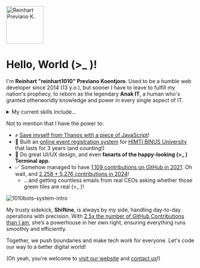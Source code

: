 <picture>
  <source srcset="https://reinhart1010.id/img/icons/shell-blue-male-neutral.jxl" type="image/jxl">
  <source srcset="https://reinhart1010.id/img/icons/shell-blue-male-neutral.avif" type="image/avif">
  <source srcset="https://reinhart1010.id/img/icons/shell-blue-male-neutral.heic" type="image/heic">
  <source srcset="https://reinhart1010.id/img/icons/shell-blue-male-neutral.webp" type="image/webp">
  <source srcset="https://reinhart1010.id/img/icons/shell-blue-male-neutral.png" type="image/png">
  <img alt="Reinhart Previano K." src="https://reinhart1010.id/img/icons/shell-blue-male-neutral.png" height="100">
</picture>

# Hello, World (>_ )!

I'm **Reinhart "reinhart1010" Previano Koentjoro**. Used to be a humble web developer since 2014 (13 y.o.), but sooner I have to leave to fulfill my nation's prophecy, to reborn as the legendary **Anak IT**, a human who's granted otherworldly knowledge and power in every single aspect of IT.

<p><details><summary>My current skills include...</summary> Astro, C, C (Arduino), C#, Cloudflare Pages, Cloudflare Workers, CouchDB, CSS, Dart, Flutter, GitHub Actions, Go, HTML, Java, Java (Android), JavaScript, Jekyll, JSX, MariaDB, MySQL, Next.js, PHP, Python, React, Remix, Siri Shortcuts, Swift, Tasker, TSX, TypeScript, and Vala. Not to mention those great libraries like Bootstrap, Flask, and Laravel.</details></p>

Not to mention that I have the power to:

+ ✊ [Save myself from Thanos with a piece of JavaScript](https://www.quora.com/What-is-the-most-savage-thing-youve-ever-done/answer/Reinhart-Previano)!
+ 📆 Built an [online event registration system](https://registration.himtibnus.org) for [HIMTI BINUS University](https://himti.or.id) that lasts for 3 years (and counting!)
+ 🎨 Do great UI/UX design, and even **fanarts of the happy-looking (>_ ) Terminal app**.
+ ✅ Somehow managed to have [1,109 contributions on GitHub in 2021](https://reinhart1010.id/blog/2022/01/05/what-does-it-feel-to-have-1000-github-contributions-in-2021). Oh wait, and [2,258 + 5,276 contributions in 2024](https://reinhart1010.id/blog/2024/04/26/github-my-robots-are-2-5x-as-productive-as-i-am)!
  - ...and getting countless emails from real CEOs asking whether those green tiles are real (>_ )!

![1010bots-system-intro](https://github.com/reinhart1010/reinhart1010/assets/17312341/15eba7cd-9188-48ac-82d1-d74ec714f828)

My trusty sidekick, **Shiftine**, is always by my side, handling day-to-day operations with precision. With [2.5x the number of GitHub Contributions than I am](https://github.com/1010bots), she’s a powerhouse in her own right, ensuring everything runs smoothly and efficiently.

Together, we push boundaries and make tech work for everyone. Let's code our way to a better digital world!

(Oh yeah, you're welcome to [visit our website](https://reinhart1010.id) and [contact us](https://reinhart1010.id/contact)!)
